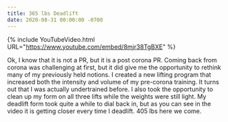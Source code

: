 ```yaml
---
title: 365 lbs Deadlift
date: 2020-08-31 00:00:00 -0700
---
```


{% include YouTubeVideo.html URL="https://www.youtube.com/embed/8mjr38TgBXE" %}

Ok, I know that it is not a PR, but it is a post corona PR. Coming back from corona was challenging at first, but it did give me the opportunity to rethink many of my previously held notions. I created a new lifting program that increased both the intensity and volume of my pre-corona training. It turns out that I was actually undertrained before. I also took the opportunity to clean up my form on all three lifts while the weights were still light. My deadlift form took quite a while to dial back in, but as you can see in the video it is getting closer every time I deadlift. 405 lbs here we come.
